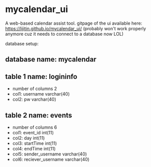 # mycalendar_ui
A web-based calendar assist tool.
gitpage of the ui available here: https://lijitin.github.io/mycalendar_ui/
(probably won't work properly anymore cuz it needs to connect to a database now LOL)

database setup:

## database name: mycalendar
## table 1 name: logininfo
- number of columns 2
- col1: username varchar(40)
- col2: pw  varchar(40)
## table 2 name: events
- number of columns 6
- col1: event_id int(11)
- col2: day int(11)
- col3: startTime int(11)
- col4: endTime int(11)
- col5: sender_username varchar(40)
- col6: reciever_username varchar(40)
